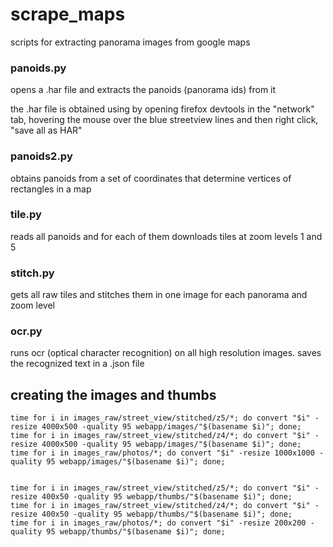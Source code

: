 # scrape_maps

scripts for extracting panorama images from google maps

### panoids.py
opens a .har file and extracts the panoids (panorama ids) from it

the .har file is obtained using by opening firefox devtools in the "network" tab, hovering the mouse over the blue streetview lines and then right click, "save all as HAR"

### panoids2.py
obtains panoids from a set of coordinates that determine vertices of rectangles in a map

### tile.py
reads all panoids and for each of them downloads tiles at zoom levels 1 and 5

### stitch.py
gets all raw tiles and stitches them in one image for each panorama and zoom level

### ocr.py
runs ocr (optical character recognition) on all high resolution images. saves the recognized text in a .json file


## creating the images and thumbs

```
time for i in images_raw/street_view/stitched/z5/*; do convert "$i" -resize 4000x500 -quality 95 webapp/images/"$(basename $i)"; done;
time for i in images_raw/street_view/stitched/z4/*; do convert "$i" -resize 4000x500 -quality 95 webapp/images/"$(basename $i)"; done;
time for i in images_raw/photos/*; do convert "$i" -resize 1000x1000 -quality 95 webapp/images/"$(basename $i)"; done;


time for i in images_raw/street_view/stitched/z5/*; do convert "$i" -resize 400x50 -quality 95 webapp/thumbs/"$(basename $i)"; done;
time for i in images_raw/street_view/stitched/z4/*; do convert "$i" -resize 400x50 -quality 95 webapp/thumbs/"$(basename $i)"; done;
time for i in images_raw/photos/*; do convert "$i" -resize 200x200 -quality 95 webapp/thumbs/"$(basename $i)"; done;
```